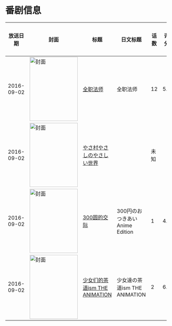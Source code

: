 # 番剧信息

|放送日期|封面|标题|日文标题|话数|评分|评分人数|
|---|---|---|---|---|---|---|
|2016-09-02|<img src="//lain.bgm.tv/pic/cover/c/e4/cf/190111_sEqef.jpg" alt="封面" style="width:150px;height:200px;object-fit:cover;">|[全职法师](https://bangumi.tv/subject/190111)|全职法师|12|5.3|223人评分|
|2016-09-02|<img src="//lain.bgm.tv/pic/cover/c/27/60/190939_cwccz.jpg" alt="封面" style="width:150px;height:200px;object-fit:cover;">|[やさ村やさしのやさしい世界](https://bangumi.tv/subject/190939)||未知|||
|2016-09-02|<img src="/img/no_icon_subject.png" alt="封面" style="width:150px;height:200px;object-fit:cover;">|[300圆的交际](https://bangumi.tv/subject/192029)|300円のおつきあい Anime Edition|1|4.5|187人评分|
|2016-09-02|<img src="/img/no_icon_subject.png" alt="封面" style="width:150px;height:200px;object-fit:cover;">|[少女们的茶道ism THE ANIMATION](https://bangumi.tv/subject/192033)|少女達の茶道ism THE ANIMATION|2|6.1|530人评分|

